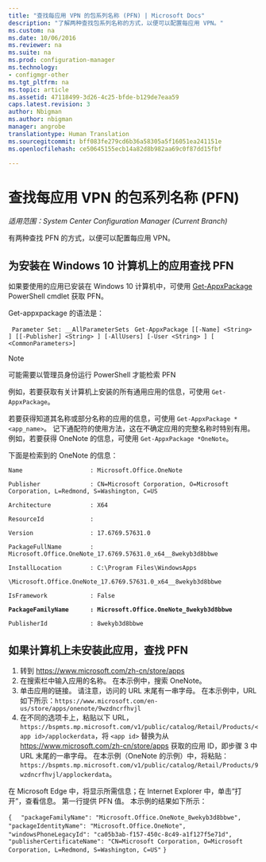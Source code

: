 ```yaml
---
title: "查找每应用 VPN 的包系列名称 (PFN) | Microsoft Docs"
description: "了解两种查找包系列名称的方式，以便可以配置每应用 VPN。"
ms.custom: na
ms.date: 10/06/2016
ms.reviewer: na
ms.suite: na
ms.prod: configuration-manager
ms.technology:
- configmgr-other
ms.tgt_pltfrm: na
ms.topic: article
ms.assetid: 47118499-3d26-4c25-bfde-b129de7eaa59
caps.latest.revision: 3
author: Nbigman
ms.author: nbigman
manager: angrobe
translationtype: Human Translation
ms.sourcegitcommit: bff083fe279cd6b36a58305a5f16051ea241151e
ms.openlocfilehash: ce50645155ecb14a82d8b982aa69c0f87dd15fbf

---
```

# <a name="find-a-package-family-name-pfn-for-per-app-vpn"></a>查找每应用 VPN 的包系列名称 (PFN)

*适用范围：System Center Configuration Manager (Current Branch)*


有两种查找 PFN 的方式，以便可以配置每应用 VPN。

## <a name="find-a-pfn-for-an-app-thats-installed-on-a-windows-10-computer"></a>为安装在 Windows 10 计算机上的应用查找 PFN

如果要使用的应用已安装在 Windows 10 计算机中，可使用 [Get-AppxPackage](https://technet.microsoft.com/library/hh856044.aspx) PowerShell cmdlet 获取 PFN。

Get-appxpackage 的语法是：

` Parameter Set: __AllParameterSets`
` Get-AppxPackage [[-Name] <String> ] [[-Publisher] <String> ] [-AllUsers] [-User <String> ] [ <CommonParameters>]`

> [!NOTE]
> 可能需要以管理员身份运行 PowerShell 才能检索 PFN

例如，若要获取有关计算机上安装的所有通用应用的信息，可使用 `Get-AppxPackage`。

若要获得知道其名称或部分名称的应用的信息，可使用 `Get-AppxPackage *<app_name>`。 记下通配符的使用方法，这在不确定应用的完整名称时特别有用。 例如，若要获得 OneNote 的信息，可使用 `Get-AppxPackage *OneNote`。


下面是检索到的 OneNote 的信息：

`Name                   : Microsoft.Office.OneNote`

`Publisher              : CN=Microsoft Corporation, O=Microsoft Corporation, L=Redmond, S=Washington, C=US`

`Architecture           : X64`

`ResourceId             :`

`Version                : 17.6769.57631.0`

`PackageFullName        : Microsoft.Office.OneNote_17.6769.57631.0_x64__8wekyb3d8bbwe`

`InstallLocation        : C:\Program Files\WindowsApps`

`\Microsoft.Office.OneNote_17.6769.57631.0_x64__8wekyb3d8bbwe`

`IsFramework            : False`

**`PackageFamilyName      : Microsoft.Office.OneNote_8wekyb3d8bbwe`**

`PublisherId            : 8wekyb3d8bbwe`



## <a name="find-a-pfn-if-the-app-is-not-installed-on-a-computer"></a>如果计算机上未安装此应用，查找 PFN

1.  转到 https://www.microsoft.com/zh-cn/store/apps
2.  在搜索栏中输入应用的名称。 在本示例中，搜索 OneNote。
3.  单击应用的链接。 请注意，访问的 URL 末尾有一串字母。 在本示例中，URL 如下所示：`https://www.microsoft.com/en-us/store/apps/onenote/9wzdncrfhvjl`
4.  在不同的选项卡上，粘贴以下 URL，`https://bspmts.mp.microsoft.com/v1/public/catalog/Retail/Products/<app id>/applockerdata`，将 `<app id>` 替换为从 https://www.microsoft.com/zh-cn/store/apps 获取的应用 ID，即步骤 3 中 URL 末尾的一串字母。 在本示例（OneNote 的示例）中，将粘贴：`https://bspmts.mp.microsoft.com/v1/public/catalog/Retail/Products/9wzdncrfhvjl/applockerdata`。

在 Microsoft Edge 中，将显示所需信息；在 Internet Explorer 中，单击“打开”，查看信息。 第一行提供 PFN 值。 本示例的结果如下所示：


`{`
`  "packageFamilyName": "Microsoft.Office.OneNote_8wekyb3d8bbwe",`
`  "packageIdentityName": "Microsoft.Office.OneNote",`
`  "windowsPhoneLegacyId": "ca05b3ab-f157-450c-8c49-a1f127f5e71d",`
`  "publisherCertificateName": "CN=Microsoft Corporation, O=Microsoft Corporation, L=Redmond, S=Washington, C=US"`
`}`



<!--HONumber=Dec16_HO3-->


